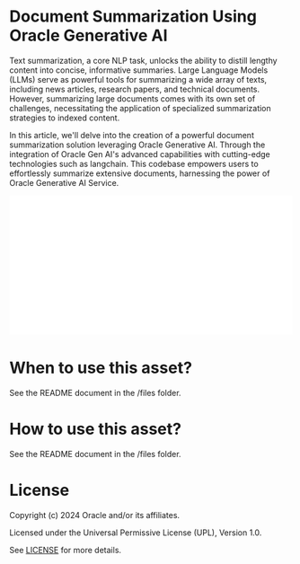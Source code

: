# Document Summarization Using Oracle Generative AI

Text summarization, a core NLP task, unlocks the ability to distill lengthy content into concise, informative summaries. Large Language Models (LLMs) serve as powerful tools for summarizing a wide array of texts, including news articles, research papers, and technical documents. However, summarizing large documents comes with its own set of challenges, necessitating the application of specialized summarization strategies to indexed content.

In this article, we'll delve into the creation of a powerful document summarization solution leveraging Oracle Generative AI. Through the integration of Oracle Gen AI's advanced capabilities with cutting-edge technologies such as langchain. This codebase empowers users to effortlessly summarize extensive documents, harnessing the power of Oracle Generative AI Service.

<img src="./files/docSummarize.png">
</img>
 
# When to use this asset?
 
See the README document in the /files folder.
 
# How to use this asset?
 
See the README document in the /files folder.
 
# License
 
Copyright (c) 2024 Oracle and/or its affiliates.
 
Licensed under the Universal Permissive License (UPL), Version 1.0.
 
See [LICENSE](https://github.com/oracle-devrel/technology-engineering/blob/main/LICENSE) for more details.
